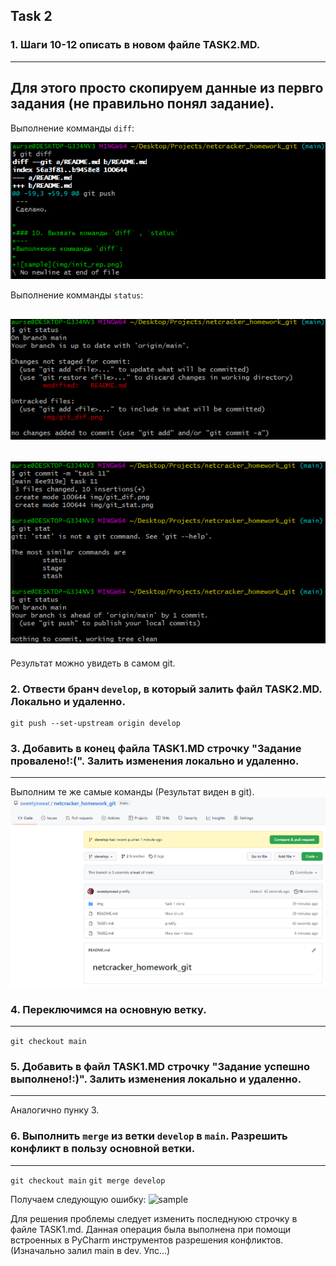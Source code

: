 ## Task 2
### 1. Шаги 10-12 описать в новом файле TASK2.MD.
---
Для этого просто скопируем данные из первго задания (не правильно понял задание).
---
Выполнение комманды `diff`:

![sample](img/git_dif.png)

Выполнение комманды `status`:

![sample](img/git_stat.png)
---
![sample](img/git_stat_after_commit.png)
---
Результат можно увидеть в самом git.
### 2. Отвести бранч `develop`, в который залить файл TASK2.MD. Локально и удаленно.
```
git push --set-upstream origin develop
```
### 3. Добавить в конец файла TASK1.MD строчку "Задание провалено!:(". Залить изменения локально и удаленно.
---
Выполним те же самые команды (Результат виден в git).
![sample](img/branch_dev.png)

### 4. Переключимся на основную ветку.
---
```git checkout main```

### 5. Добавить в файл TASK1.MD строчку "Задание успешно выполнено!:)". Залить изменения локально и удаленно.
---
Аналогично пунку 3.

### 6. Выполнить `merge` из ветки `develop` в `main`. Разрешить конфликт в пользу основной ветки.
---
```git checkout main```
```git merge develop```

Получаем следующую ошибку:
![sample](img/merge_conflict.png)

Для решения проблемы следует изменить последнуюю строчку в файле TASK1.md.
Данная операция была выполнена при помощи встроенных в PyCharm инструментов разрешения конфликтов.
(Изначально залил main в dev. Упс...)

